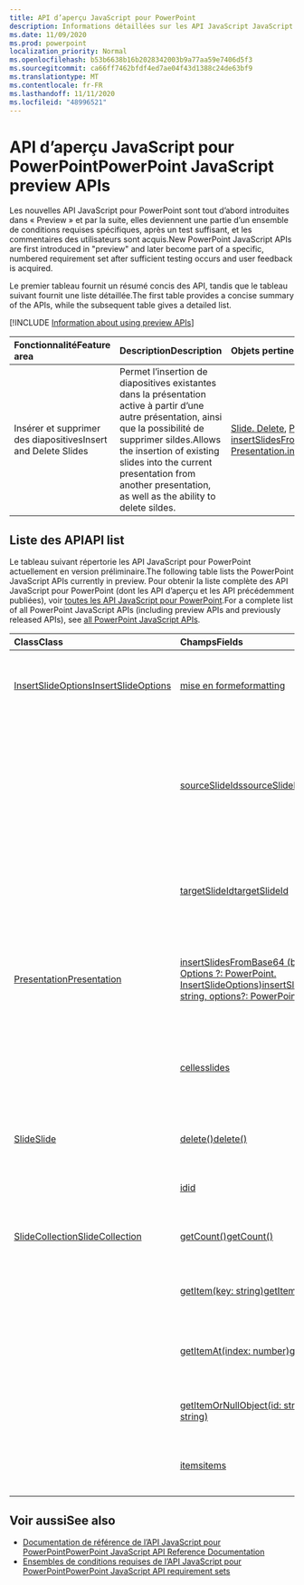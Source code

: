 ```yaml
---
title: API d’aperçu JavaScript pour PowerPoint
description: Informations détaillées sur les API JavaScript JavaScript à venir.
ms.date: 11/09/2020
ms.prod: powerpoint
localization_priority: Normal
ms.openlocfilehash: b53b6638b16b2028342003b9a77aa59e7406d5f3
ms.sourcegitcommit: ca66ff7462bfdf4ed7ae04f43d1388c24de63bf9
ms.translationtype: MT
ms.contentlocale: fr-FR
ms.lasthandoff: 11/11/2020
ms.locfileid: "48996521"
---
```

# <a name="powerpoint-javascript-preview-apis"></a><span data-ttu-id="2c83e-103">API d’aperçu JavaScript pour PowerPoint</span><span class="sxs-lookup"><span data-stu-id="2c83e-103">PowerPoint JavaScript preview APIs</span></span>

<span data-ttu-id="2c83e-104">Les nouvelles API JavaScript pour PowerPoint sont tout d’abord introduites dans « Preview » et par la suite, elles deviennent une partie d’un ensemble de conditions requises spécifiques, après un test suffisant, et les commentaires des utilisateurs sont acquis.</span><span class="sxs-lookup"><span data-stu-id="2c83e-104">New PowerPoint JavaScript APIs are first introduced in "preview" and later become part of a specific, numbered requirement set after sufficient testing occurs and user feedback is acquired.</span></span>

<span data-ttu-id="2c83e-105">Le premier tableau fournit un résumé concis des API, tandis que le tableau suivant fournit une liste détaillée.</span><span class="sxs-lookup"><span data-stu-id="2c83e-105">The first table provides a concise summary of the APIs, while the subsequent table gives a detailed list.</span></span>

[!INCLUDE [Information about using preview APIs](../../includes/using-preview-apis-host.md)]

| <span data-ttu-id="2c83e-106">Fonctionnalité</span><span class="sxs-lookup"><span data-stu-id="2c83e-106">Feature area</span></span> | <span data-ttu-id="2c83e-107">Description</span><span class="sxs-lookup"><span data-stu-id="2c83e-107">Description</span></span> | <span data-ttu-id="2c83e-108">Objets pertinents</span><span class="sxs-lookup"><span data-stu-id="2c83e-108">Relevant objects</span></span> |
|:--- |:--- |:--- |
| <span data-ttu-id="2c83e-109">Insérer et supprimer des diapositives</span><span class="sxs-lookup"><span data-stu-id="2c83e-109">Insert and Delete Slides</span></span> | <span data-ttu-id="2c83e-110">Permet l’insertion de diapositives existantes dans la présentation active à partir d’une autre présentation, ainsi que la possibilité de supprimer sildes.</span><span class="sxs-lookup"><span data-stu-id="2c83e-110">Allows the insertion of existing slides into the current presentation from another presentation, as well as the ability to delete sildes.</span></span> | <span data-ttu-id="2c83e-111">[Slide. Delete](/javascript/api/powerpoint/powerpoint.slide#delete--), [Presentation. insertSlidesFromBase64](/javascript/api/powerpoint/powerpoint.presentation#insertslidesfrombase64-base64file--options-)</span><span class="sxs-lookup"><span data-stu-id="2c83e-111">[Slide.delete](/javascript/api/powerpoint/powerpoint.slide#delete--), [Presentation.insertSlidesFromBase64](/javascript/api/powerpoint/powerpoint.presentation#insertslidesfrombase64-base64file--options-)</span></span>|

## <a name="api-list"></a><span data-ttu-id="2c83e-112">Liste des API</span><span class="sxs-lookup"><span data-stu-id="2c83e-112">API list</span></span>

<span data-ttu-id="2c83e-113">Le tableau suivant répertorie les API JavaScript pour PowerPoint actuellement en version préliminaire.</span><span class="sxs-lookup"><span data-stu-id="2c83e-113">The following table lists the PowerPoint JavaScript APIs currently in preview.</span></span> <span data-ttu-id="2c83e-114">Pour obtenir la liste complète des API JavaScript pour PowerPoint (dont les API d’aperçu et les API précédemment publiées), voir [toutes les API JavaScript pour PowerPoint](/javascript/api/powerpoint?view=powerpoint-js-preview&preserve-view=true).</span><span class="sxs-lookup"><span data-stu-id="2c83e-114">For a complete list of all PowerPoint JavaScript APIs (including preview APIs and previously released APIs), see [all PowerPoint JavaScript APIs](/javascript/api/powerpoint?view=powerpoint-js-preview&preserve-view=true).</span></span>

| <span data-ttu-id="2c83e-115">Class</span><span class="sxs-lookup"><span data-stu-id="2c83e-115">Class</span></span> | <span data-ttu-id="2c83e-116">Champs</span><span class="sxs-lookup"><span data-stu-id="2c83e-116">Fields</span></span> | <span data-ttu-id="2c83e-117">Description</span><span class="sxs-lookup"><span data-stu-id="2c83e-117">Description</span></span> |
|:---|:---|:---|
|[<span data-ttu-id="2c83e-118">InsertSlideOptions</span><span class="sxs-lookup"><span data-stu-id="2c83e-118">InsertSlideOptions</span></span>](/javascript/api/powerpoint/powerpoint.insertslideoptions)|[<span data-ttu-id="2c83e-119">mise en forme</span><span class="sxs-lookup"><span data-stu-id="2c83e-119">formatting</span></span>](/javascript/api/powerpoint/powerpoint.insertslideoptions#formatting)|<span data-ttu-id="2c83e-120">Indique la mise en forme à utiliser lors de l’insertion d’une diapositive.</span><span class="sxs-lookup"><span data-stu-id="2c83e-120">Specifies which formatting to use during slide insertion.</span></span>|
||[<span data-ttu-id="2c83e-121">sourceSlideIds</span><span class="sxs-lookup"><span data-stu-id="2c83e-121">sourceSlideIds</span></span>](/javascript/api/powerpoint/powerpoint.insertslideoptions#sourceslideids)|<span data-ttu-id="2c83e-122">Cette énumération spécifie les diapositives de la présentation source qui seront insérées dans la présentation en cours.</span><span class="sxs-lookup"><span data-stu-id="2c83e-122">Specifies the slides from the source presentation that will be inserted into the current presentation.</span></span>|
||[<span data-ttu-id="2c83e-123">targetSlideId</span><span class="sxs-lookup"><span data-stu-id="2c83e-123">targetSlideId</span></span>](/javascript/api/powerpoint/powerpoint.insertslideoptions#targetslideid)|<span data-ttu-id="2c83e-124">Indique où seront insérées les nouvelles diapositives dans la présentation.</span><span class="sxs-lookup"><span data-stu-id="2c83e-124">Specifies where in the presentation the new slides will be inserted.</span></span>|
|[<span data-ttu-id="2c83e-125">Presentation</span><span class="sxs-lookup"><span data-stu-id="2c83e-125">Presentation</span></span>](/javascript/api/powerpoint/powerpoint.presentation)|[<span data-ttu-id="2c83e-126">insertSlidesFromBase64 (base64File : chaîne, Options ?: PowerPoint. InsertSlideOptions)</span><span class="sxs-lookup"><span data-stu-id="2c83e-126">insertSlidesFromBase64(base64File: string, options?: PowerPoint.InsertSlideOptions)</span></span>](/javascript/api/powerpoint/powerpoint.presentation#insertslidesfrombase64-base64file--options-)|<span data-ttu-id="2c83e-127">Insère les diapositives spécifiées à partir d’une présentation dans la présentation active.</span><span class="sxs-lookup"><span data-stu-id="2c83e-127">Inserts the specified slides from a presentation into the current presentation.</span></span>|
||[<span data-ttu-id="2c83e-128">celles</span><span class="sxs-lookup"><span data-stu-id="2c83e-128">slides</span></span>](/javascript/api/powerpoint/powerpoint.presentation#slides)|<span data-ttu-id="2c83e-129">Renvoie une collection ordonnée de diapositives dans la présentation.</span><span class="sxs-lookup"><span data-stu-id="2c83e-129">Returns an ordered collection of slides in the presentation.</span></span>|
|[<span data-ttu-id="2c83e-130">Slide</span><span class="sxs-lookup"><span data-stu-id="2c83e-130">Slide</span></span>](/javascript/api/powerpoint/powerpoint.slide)|[<span data-ttu-id="2c83e-131">delete()</span><span class="sxs-lookup"><span data-stu-id="2c83e-131">delete()</span></span>](/javascript/api/powerpoint/powerpoint.slide#delete--)|<span data-ttu-id="2c83e-132">Supprime la diapositive de la présentation.</span><span class="sxs-lookup"><span data-stu-id="2c83e-132">Deletes the slide from the presentation.</span></span>|
||[<span data-ttu-id="2c83e-133">id</span><span class="sxs-lookup"><span data-stu-id="2c83e-133">id</span></span>](/javascript/api/powerpoint/powerpoint.slide#id)|<span data-ttu-id="2c83e-134">Obtient l’ID unique de la diapositive.</span><span class="sxs-lookup"><span data-stu-id="2c83e-134">Gets the unique ID of the slide.</span></span>|
|[<span data-ttu-id="2c83e-135">SlideCollection</span><span class="sxs-lookup"><span data-stu-id="2c83e-135">SlideCollection</span></span>](/javascript/api/powerpoint/powerpoint.slidecollection)|[<span data-ttu-id="2c83e-136">getCount()</span><span class="sxs-lookup"><span data-stu-id="2c83e-136">getCount()</span></span>](/javascript/api/powerpoint/powerpoint.slidecollection#getcount--)|<span data-ttu-id="2c83e-137">Obtient le nombre de diapositives de la collection.</span><span class="sxs-lookup"><span data-stu-id="2c83e-137">Gets the number of slides in the collection.</span></span>|
||[<span data-ttu-id="2c83e-138">getItem(key: string)</span><span class="sxs-lookup"><span data-stu-id="2c83e-138">getItem(key: string)</span></span>](/javascript/api/powerpoint/powerpoint.slidecollection#getitem-key-)|<span data-ttu-id="2c83e-139">Obtient une diapositive à l’aide de son ID unique.</span><span class="sxs-lookup"><span data-stu-id="2c83e-139">Gets a slide using its unique ID.</span></span>|
||[<span data-ttu-id="2c83e-140">getItemAt(index: number)</span><span class="sxs-lookup"><span data-stu-id="2c83e-140">getItemAt(index: number)</span></span>](/javascript/api/powerpoint/powerpoint.slidecollection#getitemat-index-)|<span data-ttu-id="2c83e-141">Obtient une diapositive à l’aide de son index de base zéro dans la collection.</span><span class="sxs-lookup"><span data-stu-id="2c83e-141">Gets a slide using its zero-based index in the collection.</span></span>|
||[<span data-ttu-id="2c83e-142">getItemOrNullObject(id: string)</span><span class="sxs-lookup"><span data-stu-id="2c83e-142">getItemOrNullObject(id: string)</span></span>](/javascript/api/powerpoint/powerpoint.slidecollection#getitemornullobject-id-)|<span data-ttu-id="2c83e-143">Obtient une diapositive à l’aide de son ID unique.</span><span class="sxs-lookup"><span data-stu-id="2c83e-143">Gets a slide using its unique ID.</span></span>|
||[<span data-ttu-id="2c83e-144">items</span><span class="sxs-lookup"><span data-stu-id="2c83e-144">items</span></span>](/javascript/api/powerpoint/powerpoint.slidecollection#items)|<span data-ttu-id="2c83e-145">Obtient l’élément enfant chargé dans cette collection de sites.</span><span class="sxs-lookup"><span data-stu-id="2c83e-145">Gets the loaded child items in this collection.</span></span>|

## <a name="see-also"></a><span data-ttu-id="2c83e-146">Voir aussi</span><span class="sxs-lookup"><span data-stu-id="2c83e-146">See also</span></span>

- [<span data-ttu-id="2c83e-147">Documentation de référence de l’API JavaScript pour PowerPoint</span><span class="sxs-lookup"><span data-stu-id="2c83e-147">PowerPoint JavaScript API Reference Documentation</span></span>](/javascript/api/powerpoint?view=powerpoint-js-preview&preserve-view=true)
- [<span data-ttu-id="2c83e-148">Ensembles de conditions requises de l’API JavaScript pour PowerPoint</span><span class="sxs-lookup"><span data-stu-id="2c83e-148">PowerPoint JavaScript API requirement sets</span></span>](powerpoint-api-requirement-sets.md)
